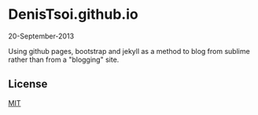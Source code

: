 # DenisTsoi.github.io

20-September-2013  

Using github pages, bootstrap and jekyll as a method to blog from sublime rather than from a "blogging" site.





## License

[MIT](http://opensource.org/licenses/MIT)
